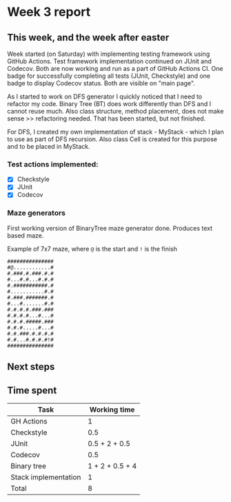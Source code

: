 # Week 3 report

## This week, and the week after easter

Week started (on Saturday) with implementing testing framework using GitHub Actions. Test framework implementation continued on JUnit and Codecov. Both are now working and run as a part of GitHub Actions CI. One badge for successfully completing all tests (JUnit, Checkstyle) and one badge to display Codecov status. Both are visible on "main page".

As I started to work on DFS generator I quickly noticed that I need to refactor my code. Binary Tree (BT) does work differently than DFS and I cannot reuse much. Also class structure, method placement, does not make sense >> refactoring needed. That has been started, but not finished.

For DFS, I created my own implementation of stack - MyStack - which I plan to use as part of DFS recursion. Also class Cell is created for this purpose and to be placed in MyStack.


### Test actions implemented:
- [x] Checkstyle
- [x] JUnit
- [x] Codecov

### Maze generators
First working version of BinaryTree maze generator done. Produces text based maze.

Example of 7x7 maze, where ```@``` is the start and ```!``` is the finish
```
###############
#@............#
#.###.#.###.#.#
#...#.#...#.#.#
#.###########.#
#...........#.#
#.###.#######.#
#...#.......#.#
#.#.#.#.###.###
#.#.#.#...#...#
#.#.#.#####.###
#.#.#.....#...#
#.#.###.#.#.#.#
#.#...#.#.#.#!#
###############
```



## Next steps


## Time spent

| Task | Working time |
|------|--------------|
| GH Actions | 1 |
| Checkstyle | 0.5 |
| JUnit | 0.5 + 2 + 0.5|
| Codecov | 0.5 |
| Binary tree | 1 + 2 + 0.5 + 4|
| Stack implementation | 1 |
| Total | 8 |
